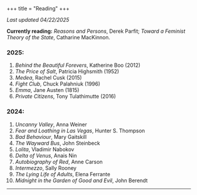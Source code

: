 +++
title = "Reading"
+++


*Last updated 04/22/2025*

**Currently reading:** *Reasons and Persons*, Derek Parfit; *Toward a Feminist Theory of the State*, Catharine MacKinnon.

### 2025:
1. *Behind the Beautiful Forevers*, Katherine Boo (2012)
2. *The Price of Salt*, Patricia Highsmith (1952)
3. *Medea*, Rachel Cusk (2015)
4. *Fight Club*, Chuck Palahniuk (1996)
5. *Emma*, Jane Austen (1815)
6. *Private Citizens*, Tony Tulathimutte (2016)

### 2024:
1. *Uncanny Valley*, Anna Weiner
2. *Fear and Loathing in Las Vegas*, Hunter S. Thompson
3. *Bad Behaviour*, Mary Gaitskill 
4. *The Wayward Bus*, John Steinbeck
5. *Lolita*, Vladimir Nabokov
6. *Delta of Venus*, Anais Nin
7. *Autobiography of Red*, Anne Carson
8. *Intermezzo*, Sally Rooney
9. *The Lying Life of Adults*, Elena Ferrante
10. *Midnight in the Garden of Good and Evil*, John Berendt

---
